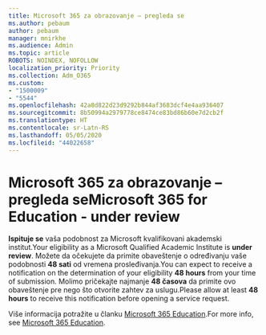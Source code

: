 ```yaml
---
title: Microsoft 365 za obrazovanje – pregleda se
ms.author: pebaum
author: pebaum
manager: mnirkhe
ms.audience: Admin
ms.topic: article
ROBOTS: NOINDEX, NOFOLLOW
localization_priority: Priority
ms.collection: Adm_O365
ms.custom:
- "1500009"
- "5544"
ms.openlocfilehash: 42a8d822d23d9292b844af3683dcf4e4aa936407
ms.sourcegitcommit: 8b50994a2979778ce8474ce83bd86b60e7d2cb2f
ms.translationtype: HT
ms.contentlocale: sr-Latn-RS
ms.lasthandoff: 05/05/2020
ms.locfileid: "44022658"
---
```

# <a name="microsoft-365-for-education---under-review"></a><span data-ttu-id="cdfb8-102">Microsoft 365 za obrazovanje – pregleda se</span><span class="sxs-lookup"><span data-stu-id="cdfb8-102">Microsoft 365 for Education - under review</span></span>

<span data-ttu-id="cdfb8-103">**Ispituje se** vaša podobnost za Microsoft kvalifikovani akademski institut.</span><span class="sxs-lookup"><span data-stu-id="cdfb8-103">Your eligibility as a Microsoft Qualified Academic Institute is **under review**.</span></span> <span data-ttu-id="cdfb8-104">Možete da očekujete da primite obaveštenje o određivanju vaše podobnosti **48 sati** od vremena prosleđivanja.</span><span class="sxs-lookup"><span data-stu-id="cdfb8-104">You can expect to receive a notification on the determination of your eligibility **48 hours** from your time of submission.</span></span> <span data-ttu-id="cdfb8-105">Molimo pričekajte najmanje **48 časova** da primite ovo obaveštenje pre nego što otvorite zahtev za uslugu.</span><span class="sxs-lookup"><span data-stu-id="cdfb8-105">Please allow at least **48 hours** to receive this notification before opening a service request.</span></span>

<span data-ttu-id="cdfb8-106">Više informacija potražite u članku [Microsoft 365 Education](https://www.microsoft.com/education/buy-license/microsoft365).</span><span class="sxs-lookup"><span data-stu-id="cdfb8-106">For more info, see [Microsoft 365 Education](https://www.microsoft.com/education/buy-license/microsoft365).</span></span>
